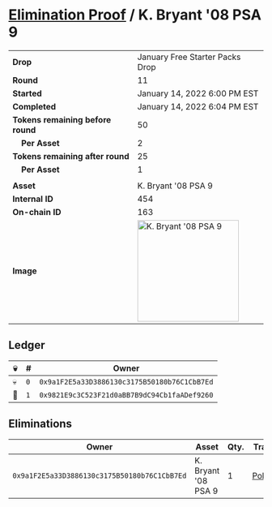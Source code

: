 # [Elimination Proof](./readme.md) / K. Bryant &#039;08 PSA 9

|||
|---|---|
| **Drop** | January Free Starter Packs Drop |
| **Round** | 11 |
| **Started** | January 14, 2022 6:00 PM EST |
| **Completed** | January 14, 2022 6:04 PM EST |
| **Tokens remaining before round** | 50 |
| **&nbsp;&nbsp;&nbsp;&nbsp;Per Asset** | 2 |
| **Tokens remaining after round** | 25 |
| **&nbsp;&nbsp;&nbsp;&nbsp;Per Asset** | 1 |
| | |
| **Asset** | K. Bryant &#039;08 PSA 9 |
| **Internal ID** | 454 |
| **On-chain ID** | 163 |
| **Image** | <img src="https://tcdn.blokpax.com/954504e8-1ad3-432c-8f96-11d074b4a2fa/bc4989a33709a89f2bc976757146bbef4e60e04c069cf851ae5d46262470e1a7.png" height="200" alt="K. Bryant &#039;08 PSA 9" /> |

## Ledger

| 💀 | # | Owner |
| --- | --- | --- |
| 💀 | `0` | `0x9a1F2E5a33D3886130c3175B50180b76C1CbB7Ed` |
| 👑 | `1` | `0x9821E9c3C523F21d0aBB7B9dC94Cb1faADef9260` |


## Eliminations

| Owner | Asset | Qty. | Transaction |
| --- | --- | --- | --- |
| `0x9a1F2E5a33D3886130c3175B50180b76C1CbB7Ed` | K. Bryant '08 PSA 9 | 1 | [Polygonscan](https://polygonscan.com/tx/0xe485e4dabde31e1e59ae9039ec9ee2b37f30d15e6e4adef2d5d15ea53e328352) |
